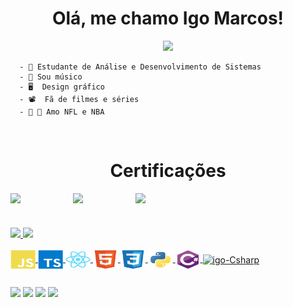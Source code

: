 
<h1 align="center">Olá, me chamo Igo Marcos!</h1>
 <div align="center">
      <img src="https://user-images.githubusercontent.com/78884474/211343329-a8718daf-0953-4563-83f5-20901019202f.png"                 width="100px"  />
   </div>

      - 🔭 Estudante de Análise e Desenvolvimento de Sistemas
      - 🎸 Sou músico
      - 🖥  Design gráfico
      - 📽  Fã de filmes e séries
      - 🏈 🏀 Amo NFL e NBA

<br/>

<h1 align="center">Certificações</h1>

<div align="center" >
 <div style="display: flex;">
  <img src="https://user-images.githubusercontent.com/78884474/211341121-bc9d92d1-3338-411f-a396-a5eee4a48dc8.png" width="100px" />
  <img src="https://user-images.githubusercontent.com/78884474/225024476-013bf926-d35f-44ee-8204-f9a98c20968a.png" width="100px" />
  <img src="https://user-images.githubusercontent.com/78884474/225024481-fe600305-2e7c-40a5-904f-99610fba6ff6.png" width="100px" />
 </div>
</div>

<h1></h1>

  <a href="https://github.com/igomarcos">
  <img height="145em" src="https://github-readme-stats.vercel.app/api?username=igomarcos&show_icons=true&theme=dark&include_all_commits=true&count_private=true"/>
  <img height="145em" src="https://github-readme-stats.vercel.app/api/top-langs/?username=igomarcos&layout=compact&langs_count=7&theme=dark"/>
</div>

<div style="display: inline_block"><br>
  <img align="center" alt="igo-Js" height="30" width="40" src="https://raw.githubusercontent.com/devicons/devicon/master/icons/javascript/javascript-plain.svg">
  <img align="center" alt="igo-Ts" height="30" width="40" src="https://raw.githubusercontent.com/devicons/devicon/master/icons/typescript/typescript-plain.svg">
  <img align="center" alt="igo-React" height="30" width="40" src="https://raw.githubusercontent.com/devicons/devicon/master/icons/react/react-original.svg">
  <img align="center" alt="igo-HTML" height="30" width="40" src="https://raw.githubusercontent.com/devicons/devicon/master/icons/html5/html5-original.svg">
  <img align="center" alt="igo-CSS" height="30" width="40" src="https://raw.githubusercontent.com/devicons/devicon/master/icons/css3/css3-original.svg">
  <img align="center" alt="igo-Python" height="30" width="40" src="https://raw.githubusercontent.com/devicons/devicon/master/icons/python/python-original.svg">
  <img align="center" alt="igo-Csharp" height="30" width="40" src="https://raw.githubusercontent.com/devicons/devicon/master/icons/csharp/csharp-original.svg">
  <img align="center" alt="igo-Csharp" height="35" width="35" src="https://user-images.githubusercontent.com/78884474/211341540-667acd91-56d1-451a-a2de-62face95010b.png">
  

  
</div>

##

<div> 
 	<a href="https://instagram.com/creative.agenciaofl" target="_blank"><img src="https://img.shields.io/badge/-Instagram-%23E4405F?style=for-the-badge&logo=instagram&logoColor=white" target="_blank"></a>
 <a href="https://discord.gg/pDbY76q8Qf" target="_blank"><img src="https://img.shields.io/badge/Discord-7289DA?style=for-the-badge&logo=discord&logoColor=white" target="_blank"></a> 
  <a href = "mailto:igo.dev2023@gmail.com"><img src="https://img.shields.io/badge/-Gmail-%23333?style=for-the-badge&logo=gmail&logoColor=white" target="_blank"></a>
  <a href="https://www.linkedin.com/in/igomarcos/" target="_blank"><img src="https://img.shields.io/badge/-LinkedIn-%230077B5?style=for-the-badge&logo=linkedin&logoColor=white" target="_blank"></a> 
 
 </div>
